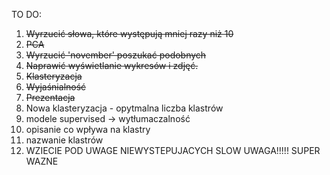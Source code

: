 TO DO:
1. ~~Wyrzucić słowa, które występują mniej razy niż 10~~
2. ~~PCA~~
3. ~~Wyrzucić 'november' poszukać podobnych~~
4. ~~Naprawić wyświetlanie wykresów i zdjęć.~~
5. ~~Klasteryzacja~~
6. ~~Wyjaśnialność~~
7. ~~Prezentacja~~
8. Nowa klasteryzacja - opytmalna liczba klastrów
9. modele supervised -> wytłumaczalność
10. opisanie co wpływa na klastry
11. nazwanie klastrów
12. WZIECIE POD UWAGE NIEWYSTEPUJACYCH SLOW UWAGA!!!!! SUPER WAZNE
